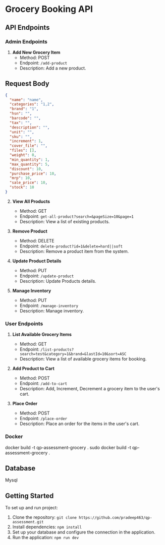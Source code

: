 # Grocery Booking API

## API Endpoints

### Admin Endpoints

1. **Add New Grocery Item**
   - Method: POST
   - Endpoint: `/add-product`
   - Description: Add a new product.

## Request Body

```json
{
  "name": "name",
  "categories": "1,2",
  "brand": "1",
  "hsn": "",
  "barcode": "",
  "tax": "",
  "description": "",
  "unit": "",
  "sku": "",
  "increment": 1,
  "cover_file": "",
  "files": [],
  "weight": 0,
  "min_quantity": 1,
  "max_quantity": 5,
  "discount": 10,
  "purchase_price": 10,
  "mrp": 10,
  "sale_price": 10,
  "stock": 10
}
```

2. **View All Products**
   - Method: GET
   - Endpoint: `get-all-product?search=&pageSize=10&page=1`
   - Description: View a list of existing products.

3. **Remove Product**
   - Method: DELETE
   - Endpoint: `delete-product?id=1&delete=hard||soft`
   - Description: Remove a product item from the system.

4. **Update Product Details**
   - Method: PUT
   - Endpoint: `/update-product`
   - Description: Update Products details.

5. **Manage Inventory**
   - Method: PUT
   - Endpoint: `/manage-inventory`
   - Description: Manage inventory.

### User Endpoints

1. **List Available Grocery Items**
   - Method: GET
   - Endpoint: `/list-products?search=test&category=1&brand=&lastId=10&sort=ASC`
   - Description: View a list of available grocery items for booking.

2. **Add Product to Cart**
   - Method: POST
   - Endpoint: `/add-to-cart`
   - Description: Add, Increment, Decrement a grocery item to the user's cart.

3. **Place Order**
   - Method: POST
   - Endpoint: `/place-order`
   - Description: Place an order for the items in the user's cart.

### Docker

docker build -t qp-assessment-grocery .
sudo docker build -t qp-assessment-grocery .

## Database

Mysql

## Getting Started

To set up and run project:

1. Clone the repository: `git clone https://github.com/pradeep463/qp-assessment.git`
2. Install dependencies: `npm install`
3. Set up your database and configure the connection in the application.
4. Run the application: `npm run dev`
